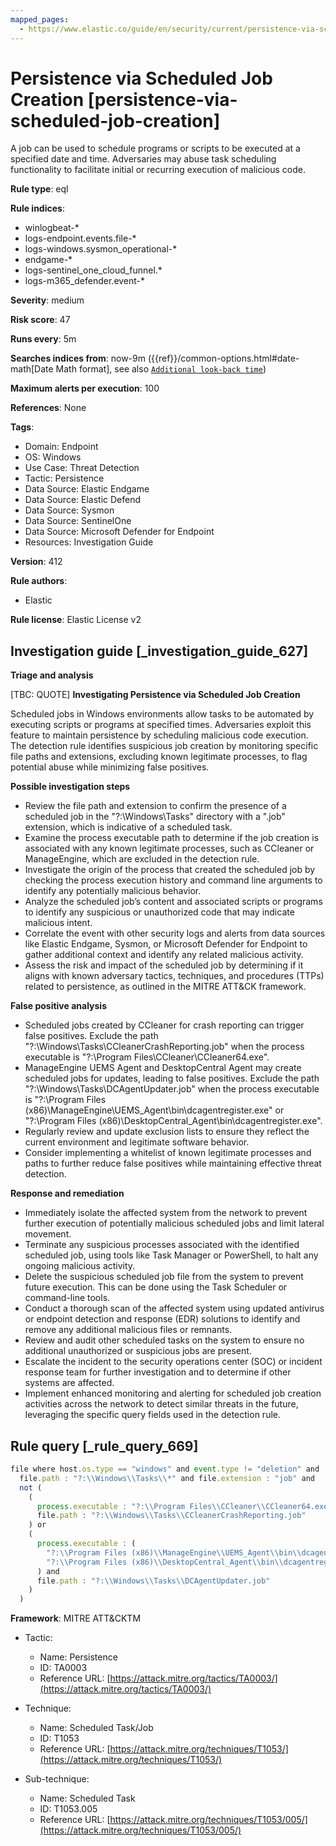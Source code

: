 ```yaml
---
mapped_pages:
  - https://www.elastic.co/guide/en/security/current/persistence-via-scheduled-job-creation.html
---
```


# Persistence via Scheduled Job Creation [persistence-via-scheduled-job-creation]

A job can be used to schedule programs or scripts to be executed at a specified date and time. Adversaries may abuse task scheduling functionality to facilitate initial or recurring execution of malicious code.

**Rule type**: eql

**Rule indices**:

* winlogbeat-*
* logs-endpoint.events.file-*
* logs-windows.sysmon_operational-*
* endgame-*
* logs-sentinel_one_cloud_funnel.*
* logs-m365_defender.event-*

**Severity**: medium

**Risk score**: 47

**Runs every**: 5m

**Searches indices from**: now-9m ({{ref}}/common-options.html#date-math[Date Math format], see also [`Additional look-back time`](docs-content://solutions/security/detect-and-alert/create-detection-rule.md#rule-schedule))

**Maximum alerts per execution**: 100

**References**: None

**Tags**:

* Domain: Endpoint
* OS: Windows
* Use Case: Threat Detection
* Tactic: Persistence
* Data Source: Elastic Endgame
* Data Source: Elastic Defend
* Data Source: Sysmon
* Data Source: SentinelOne
* Data Source: Microsoft Defender for Endpoint
* Resources: Investigation Guide

**Version**: 412

**Rule authors**:

* Elastic

**Rule license**: Elastic License v2

## Investigation guide [_investigation_guide_627]

**Triage and analysis**

[TBC: QUOTE]
**Investigating Persistence via Scheduled Job Creation**

Scheduled jobs in Windows environments allow tasks to be automated by executing scripts or programs at specified times. Adversaries exploit this feature to maintain persistence by scheduling malicious code execution. The detection rule identifies suspicious job creation by monitoring specific file paths and extensions, excluding known legitimate processes, to flag potential abuse while minimizing false positives.

**Possible investigation steps**

* Review the file path and extension to confirm the presence of a scheduled job in the "?:\Windows\Tasks\" directory with a ".job" extension, which is indicative of a scheduled task.
* Examine the process executable path to determine if the job creation is associated with any known legitimate processes, such as CCleaner or ManageEngine, which are excluded in the detection rule.
* Investigate the origin of the process that created the scheduled job by checking the process execution history and command line arguments to identify any potentially malicious behavior.
* Analyze the scheduled job’s content and associated scripts or programs to identify any suspicious or unauthorized code that may indicate malicious intent.
* Correlate the event with other security logs and alerts from data sources like Elastic Endgame, Sysmon, or Microsoft Defender for Endpoint to gather additional context and identify any related malicious activity.
* Assess the risk and impact of the scheduled job by determining if it aligns with known adversary tactics, techniques, and procedures (TTPs) related to persistence, as outlined in the MITRE ATT&CK framework.

**False positive analysis**

* Scheduled jobs created by CCleaner for crash reporting can trigger false positives. Exclude the path "?:\Windows\Tasks\CCleanerCrashReporting.job" when the process executable is "?:\Program Files\CCleaner\CCleaner64.exe".
* ManageEngine UEMS Agent and DesktopCentral Agent may create scheduled jobs for updates, leading to false positives. Exclude the path "?:\Windows\Tasks\DCAgentUpdater.job" when the process executable is "?:\Program Files (x86)\ManageEngine\UEMS_Agent\bin\dcagentregister.exe" or "?:\Program Files (x86)\DesktopCentral_Agent\bin\dcagentregister.exe".
* Regularly review and update exclusion lists to ensure they reflect the current environment and legitimate software behavior.
* Consider implementing a whitelist of known legitimate processes and paths to further reduce false positives while maintaining effective threat detection.

**Response and remediation**

* Immediately isolate the affected system from the network to prevent further execution of potentially malicious scheduled jobs and limit lateral movement.
* Terminate any suspicious processes associated with the identified scheduled job, using tools like Task Manager or PowerShell, to halt any ongoing malicious activity.
* Delete the suspicious scheduled job file from the system to prevent future execution. This can be done using the Task Scheduler or command-line tools.
* Conduct a thorough scan of the affected system using updated antivirus or endpoint detection and response (EDR) solutions to identify and remove any additional malicious files or remnants.
* Review and audit other scheduled tasks on the system to ensure no additional unauthorized or suspicious jobs are present.
* Escalate the incident to the security operations center (SOC) or incident response team for further investigation and to determine if other systems are affected.
* Implement enhanced monitoring and alerting for scheduled job creation activities across the network to detect similar threats in the future, leveraging the specific query fields used in the detection rule.


## Rule query [_rule_query_669]

```js
file where host.os.type == "windows" and event.type != "deletion" and
  file.path : "?:\\Windows\\Tasks\\*" and file.extension : "job" and
  not (
    (
      process.executable : "?:\\Program Files\\CCleaner\\CCleaner64.exe" and
      file.path : "?:\\Windows\\Tasks\\CCleanerCrashReporting.job"
    ) or
    (
      process.executable : (
        "?:\\Program Files (x86)\\ManageEngine\\UEMS_Agent\\bin\\dcagentregister.exe",
        "?:\\Program Files (x86)\\DesktopCentral_Agent\\bin\\dcagentregister.exe"
      ) and
      file.path : "?:\\Windows\\Tasks\\DCAgentUpdater.job"
    )
  )
```

**Framework**: MITRE ATT&CKTM

* Tactic:

    * Name: Persistence
    * ID: TA0003
    * Reference URL: [https://attack.mitre.org/tactics/TA0003/](https://attack.mitre.org/tactics/TA0003/)

* Technique:

    * Name: Scheduled Task/Job
    * ID: T1053
    * Reference URL: [https://attack.mitre.org/techniques/T1053/](https://attack.mitre.org/techniques/T1053/)

* Sub-technique:

    * Name: Scheduled Task
    * ID: T1053.005
    * Reference URL: [https://attack.mitre.org/techniques/T1053/005/](https://attack.mitre.org/techniques/T1053/005/)



